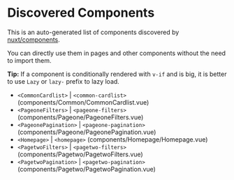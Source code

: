 # Discovered Components

This is an auto-generated list of components discovered by [nuxt/components](https://github.com/nuxt/components).

You can directly use them in pages and other components without the need to import them.

**Tip:** If a component is conditionally rendered with `v-if` and is big, it is better to use `Lazy` or `lazy-` prefix to lazy load.

- `<CommonCardlist>` | `<common-cardlist>` (components/Common/CommonCardlist.vue)
- `<PageoneFilters>` | `<pageone-filters>` (components/Pageone/PageoneFilters.vue)
- `<PageonePagination>` | `<pageone-pagination>` (components/Pageone/PageonePagination.vue)
- `<Homepage>` | `<homepage>` (components/Homepage/Homepage.vue)
- `<PagetwoFilters>` | `<pagetwo-filters>` (components/Pagetwo/PagetwoFilters.vue)
- `<PagetwoPagination>` | `<pagetwo-pagination>` (components/Pagetwo/PagetwoPagination.vue)
